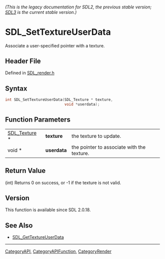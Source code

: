 ###### (This is the legacy documentation for SDL2, the previous stable version; [SDL3](https://wiki.libsdl.org/SDL3/) is the current stable version.)
# SDL_SetTextureUserData

Associate a user-specified pointer with a texture.

## Header File

Defined in [SDL_render.h](https://github.com/libsdl-org/SDL/blob/SDL2/include/SDL_render.h)

## Syntax

```c
int SDL_SetTextureUserData(SDL_Texture * texture,
                           void *userdata);
```

## Function Parameters

|                              |              |                                            |
| ---------------------------- | ------------ | ------------------------------------------ |
| [SDL_Texture](SDL_Texture) * | **texture**  | the texture to update.                     |
| void *                       | **userdata** | the pointer to associate with the texture. |

## Return Value

(int) Returns 0 on success, or -1 if the texture is not valid.

## Version

This function is available since SDL 2.0.18.

## See Also

- [SDL_GetTextureUserData](SDL_GetTextureUserData)

----
[CategoryAPI](CategoryAPI), [CategoryAPIFunction](CategoryAPIFunction), [CategoryRender](CategoryRender)

